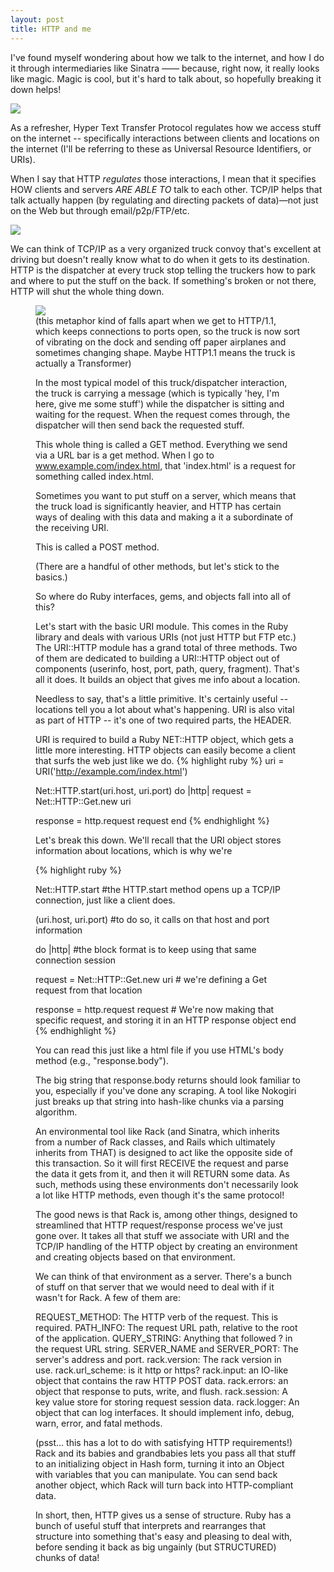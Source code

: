```yaml
---
layout: post
title: HTTP and me
---
```


I've found myself wondering about how we talk to the internet, and how I do it through intermediaries like Sinatra —— because, right now, it really looks like magic. Magic is cool, but it's hard to talk about, so hopefully breaking it down helps!

<img src="https://www.cloudyn.com/wp-content/uploads/2014/07/18ky360ks3eccjpg.jpg">


As a refresher, Hyper Text Transfer Protocol regulates how we access stuff on the internet -- specifically interactions between clients and locations on the internet (I'll be referring to these as Universal Resource Identifiers, or URIs).

When I say that HTTP <i>regulates</i> those interactions, I mean that it specifies HOW clients and servers <i>ARE ABLE TO</i> talk to each other. TCP/IP helps that talk actually happen (by regulating and directing packets of data)—not just on the Web but through email/p2p/FTP/etc.

<img src="http://croud.com/wp-content/uploads/2015/03/Centresource.jpg">

We can think of TCP/IP as a very organized truck convoy that's excellent at driving but doesn't really know what to do when it gets to its destination. HTTP is the dispatcher at every truck stop telling the truckers how to park and where to put the stuff on the back. If something's broken or not there, HTTP will shut the whole thing down.

<figure>
<img src=
"http://inhabitat.com/wp-content/blogs.dir/2/files/2013/07/transformers-truck-lead.jpg">
<figcaption>(this metaphor kind of falls apart when we get to HTTP/1.1, which keeps connections to ports open, so the truck is now sort of vibrating on the dock and sending off paper airplanes and sometimes changing shape. Maybe HTTP1.1 means the truck is actually a Transformer)</figcaption>

In the most typical model of this truck/dispatcher interaction, the truck is carrying a message (which is typically 'hey, I'm here, give me some stuff') while the dispatcher is sitting and waiting for the request. When the request comes through, the dispatcher will then send back the requested stuff.

This whole thing is called a GET method. Everything we send via a URL bar is a get method. When I go to www.example.com/index.html, that 'index.html' is a request for something called index.html.

Sometimes you want to put stuff on a server, which means that the truck load is significantly heavier, and HTTP has certain ways of dealing with this data and making a it a subordinate of the receiving URI.

This is called a POST method.

(There are a handful of other methods, but let's stick to the basics.)

So where do Ruby interfaces, gems, and objects fall into all of this?

Let's start with the basic URI module. This comes in the Ruby library and deals with various URIs (not just HTTP but FTP etc.) The URI::HTTP module has a grand total of three methods. Two of them are dedicated to building a URI::HTTP object out of components (userinfo, host, port, path, query, fragment). That's all it does. It builds an object that gives me info about a location.

Needless to say, that's a little primitive. It's certainly useful -- locations tell you a lot about what's happening. URI is also vital as part of HTTP -- it's one of two required parts, the HEADER.

<!-- terminal output here  -->

URI is required to build a Ruby NET::HTTP object, which gets a little more interesting. HTTP objects can easily become a client that surfs the web just like we do.
{% highlight ruby %}
 uri = URI('http://example.com/index.html')

Net::HTTP.start(uri.host, uri.port) do |http|
  request = Net::HTTP::Get.new uri

  response = http.request request
end
{% endhighlight %}



Let's break this down. We'll recall that the URI object stores information about locations, which is why we're


{% highlight ruby %}

Net::HTTP.start #the HTTP.start method opens up a TCP/IP connection, just like a client does.

(uri.host, uri.port) #to do so, it calls on that host and port information

 do |http| #the block format is to keep using that same connection session

request = Net::HTTP::Get.new uri # we're defining a Get request from that location

  response = http.request request # We're now making that specific request, and storing it in an HTTP response object
end
{% endhighlight %}

You can read this just like a html file if you use HTML's body method (e.g., "response.body").

The big string that response.body returns should look familiar to you, especially if you've done any scraping. A tool like Nokogiri just breaks up that string into hash-like chunks via a parsing algorithm.

An environmental tool like Rack (and Sinatra, which inherits from a number of Rack classes, and Rails which ultimately inherits from THAT) is designed to act like the opposite side of this transaction. So it will first RECEIVE the request and parse the data it gets from it, and then it will RETURN some data. As such, methods using these environments don't necessarily look a lot like HTTP methods, even though it's the same protocol!

The good news is that Rack is, among other things, designed to streamlined that HTTP request/response process we've just gone over. It takes all that stuff we associate with URI and the TCP/IP handling of the HTTP object by creating an environment and creating objects based on that environment.

We can think of that environment as a server. There's a bunch of stuff on that server that we would need to deal with if it wasn't for Rack. A few of them are:

REQUEST_METHOD: The HTTP verb of the request. This is required.
PATH_INFO: The request URL path, relative to the root of the application.
QUERY_STRING: Anything that followed ? in the request URL string.
SERVER_NAME and SERVER_PORT: The server's address and port.
rack.version: The rack version in use.
rack.url_scheme: is it http or https?
rack.input: an IO-like object that contains the raw HTTP POST data.
rack.errors: an object that response to puts, write, and flush.
rack.session: A key value store for storing request session data.
rack.logger: An object that can log interfaces. It should implement info, debug, warn, error, and fatal methods.

(psst... this has a lot to do with satisfying HTTP requirements!) Rack and its babies and grandbabies lets you pass all that stuff to an initializing object in Hash form, turning it into an Object with variables that you can manipulate. You can send back another object, which Rack will turn back into HTTP-compliant data.

In short, then, HTTP gives us a sense of structure. Ruby has a bunch of useful stuff that interprets and rearranges that structure into something that's easy and pleasing to deal with, before sending it back as big ungainly (but STRUCTURED) chunks of data!
